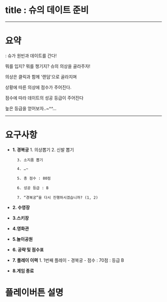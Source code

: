 # title : 슈의 데이트 준비

---
# 요약 
: 슈가 원빈과 데이트를 간다!

뭐를 입지? 뭐를 챙기지? 슈의 의상을 골라주자!

의상은 클릭과 함께 '랜덤'으로 골라지며 

상황에 따른 의상에 점수가 주어진다.

점수에 따라 데이트의 성공 등급이 주어진다

높은 등급을 얻어보자..~^^…


---
# 요구사항
- **1. 경복궁**
		1. 의상뽑기
		2. 신발 뽑기
		
    	3. 소지품 뽑기

    	4. …~

    	5. 총 점수 : 80점

    	6. 성공 등급 : B

    	7. “경복궁”을 다시 진행하시겠습니까? (1, 2)

- **2. 수영장**
- **3.스키장**
- **4.영화관**
- **5.놀이공원**
- **6.  공략 및 점수표**
- **7. 플레이 이력**
    	1. 1번째 플레이 - 경복궁 - 점수 : 70점 : 등급 B
    
- **8.게임 종료**

# 플레이버튼 설명
